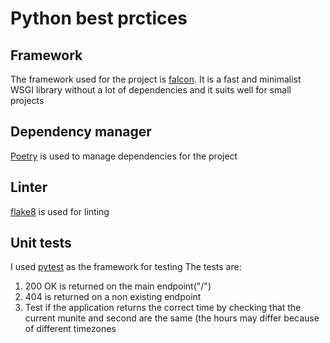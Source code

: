 # Python best prctices

## Framework
The framework used for the project is [falcon](https://falcon.readthedocs.io/). It is a fast and minimalist WSGI library without a lot of dependencies and it suits well for small projects

## Dependency manager
[Poetry](https://python-poetry.org/) is used to manage dependencies for the project 

## Linter
[flake8](https://flake8.pycqa.org/en/latest/) is used for linting

## Unit tests
I used [pytest](https://docs.pytest.org/) as the framework for testing
The tests are:
1. 200 OK is returned on the main endpoint("/")
2. 404 is returned on a non existing endpoint
3. Test if the application returns the correct time by checking that the current munite and second are the same (the hours may differ because of different timezones
